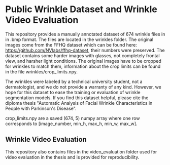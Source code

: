 # Public Wrinkle Dataset and Wrinkle Video Evaluation

This repository provides a manually annotated dataset of 674 wrinkle files in in .bmp format. The files are located in the wrinkles folder.
The original images come from the FFHQ dataset which can be found here: https://github.com/NVlabs/ffhq-dataset, their numbers were preserved.
The dataset contains some harder images with glasses, not completely frontal view, and harsher light conditions.
The original images have to be cropped for wrinkles to match them, information about the crop limits can be found in the file wrinkles/crop_limits.npy.

The wrinkles were labeled by a technical university student, not a dermatologist, and we do not provide a warranty of any kind.
However, we hope for this dataset to ease the training or evaluation of wrinkle segmentation models. If you find this dataset helpful, 
please cite the diploma thesis "Automatic Analysis of Facial Wrinkle Characteristics in People with Parkinson's Disease".

crop_limits.npy are a saved (674, 5) numpy array where one row corresponds to [image_number, min_h, max_h, min_w, max_w].

## Wrinkle Video Evaluation
This repository also contains files in the video_evaluation folder used for video evaluation in the thesis and is provided for reproducibility.
